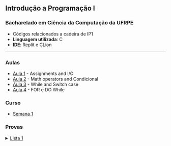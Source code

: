 ## Introdução a Programação I 
### Bacharelado em Ciência da Computação da UFRPE

- Códigos relacionados a cadeira de IP1
- **Linguagem utilizada**: C
- **IDE**: Replit e CLion

---
### Aulas

- [Aula 1](DC/Aula_1.c) - Assignments and I/O
- [Aula 2](DC/Aula_2.c) - Math operators and Condicional
- [Aula 3](DC/Aula_3.c) - While and Switch case
- [Aula 4](DC/Aula_4.c) - FOR e DO While

### Curso

- [Semana 1](Classroom/Semana_1.c)

### Provas

<details>
<summary><a href="Lista_1">Lista 1</a></summary>
     <ul>
     <li> [Questão 1](Lista_1/Q_1.c)</li>
     <li> [Questão 2](Lista_1/Q_2.c)</li>
     <li> [Questão 3](Lista_1/Q_3.c)</li>
     <li> [Questão 4](Lista_1/Q_4.c)</li>
     <li> [Questão 5](Lista_1/Q_5.c)</li>
     </ul>     
</details>
     
